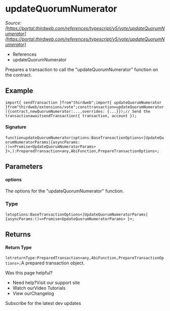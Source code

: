 # updateQuorumNumerator

*Source: [https://portal.thirdweb.com/references/typescript/v5/vote/updateQuorumNumerator](https://portal.thirdweb.com/references/typescript/v5/vote/updateQuorumNumerator)*

* References
* updateQuorumNumerator

Prepares a transaction to call the "updateQuorumNumerator" function on the contract.

## Example

`import{ sendTransaction }from"thirdweb";import{ updateQuorumNumerator }from"thirdweb/extensions/vote";consttransaction=updateQuorumNumerator({contract,newQuorumNumerator:...,overrides: {...}});// Send the transactionawaitsendTransaction({ transaction, account });`
#### Signature

`functionupdateQuorumNumerator(options:BaseTransactionOptions<|UpdateQuorumNumeratorParams|{asyncParams:()=>Promise<UpdateQuorumNumeratorParams> }>,):PreparedTransaction<any,AbiFunction,PrepareTransactionOptions>;`
## Parameters

#### options

The options for the "updateQuorumNumerator" function.

### Type

`letoptions:BaseTransactionOptions<|UpdateQuorumNumeratorParams|{asyncParams:()=>Promise<UpdateQuorumNumeratorParams> }>;`
## Returns

#### Return Type

`letreturnType:PreparedTransaction<any,AbiFunction,PrepareTransactionOptions>;`A prepared transaction object.

Was this page helpful?

* Need help?Visit our support site
* Watch ourVideo Tutorials
* View ourChangelog

Subscribe for the latest dev updates

